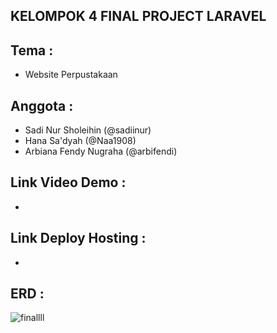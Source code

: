 ## KELOMPOK 4 FINAL PROJECT LARAVEL

## Tema :
 - Website Perpustakaan

## Anggota :
 - Sadi Nur Sholeihin (@sadiinur)
 - Hana Sa'dyah (@Naa1908)
 - Arbiana Fendy Nugraha (@arbifendi)

## Link Video Demo :
 - 

## Link Deploy Hosting :
 - 

## ERD :
 ![finallll](https://user-images.githubusercontent.com/86998229/194894833-ca850da8-7f2e-4cd6-b103-d39e6d4bfcac.png)





